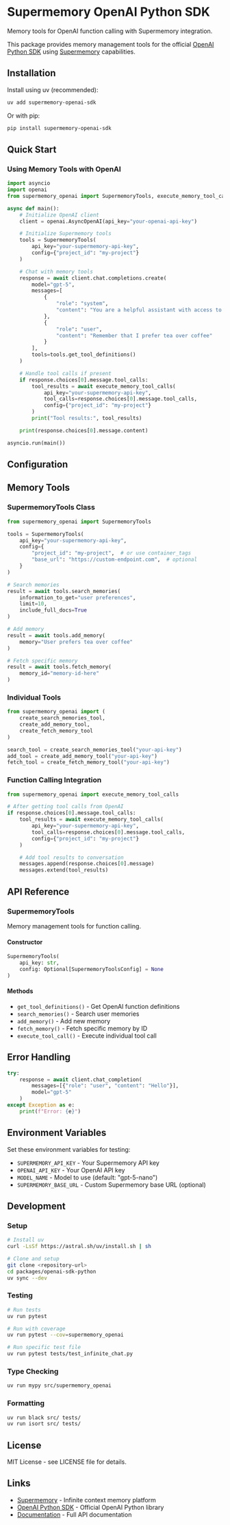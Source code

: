 # Supermemory OpenAI Python SDK

Memory tools for OpenAI function calling with Supermemory integration.

This package provides memory management tools for the official [OpenAI Python SDK](https://github.com/openai/openai-python) using [Supermemory](https://supermemory.ai) capabilities.

## Installation

Install using uv (recommended):

```bash
uv add supermemory-openai-sdk
```

Or with pip:

```bash
pip install supermemory-openai-sdk
```

## Quick Start

### Using Memory Tools with OpenAI

```python
import asyncio
import openai
from supermemory_openai import SupermemoryTools, execute_memory_tool_calls

async def main():
    # Initialize OpenAI client
    client = openai.AsyncOpenAI(api_key="your-openai-api-key")

    # Initialize Supermemory tools
    tools = SupermemoryTools(
        api_key="your-supermemory-api-key",
        config={"project_id": "my-project"}
    )

    # Chat with memory tools
    response = await client.chat.completions.create(
        model="gpt-5",
        messages=[
            {
                "role": "system",
                "content": "You are a helpful assistant with access to user memories."
            },
            {
                "role": "user",
                "content": "Remember that I prefer tea over coffee"
            }
        ],
        tools=tools.get_tool_definitions()
    )

    # Handle tool calls if present
    if response.choices[0].message.tool_calls:
        tool_results = await execute_memory_tool_calls(
            api_key="your-supermemory-api-key",
            tool_calls=response.choices[0].message.tool_calls,
            config={"project_id": "my-project"}
        )
        print("Tool results:", tool_results)

    print(response.choices[0].message.content)

asyncio.run(main())
```

## Configuration

## Memory Tools

### SupermemoryTools Class

```python
from supermemory_openai import SupermemoryTools

tools = SupermemoryTools(
    api_key="your-supermemory-api-key",
    config={
        "project_id": "my-project",  # or use container_tags
        "base_url": "https://custom-endpoint.com",  # optional
    }
)

# Search memories
result = await tools.search_memories(
    information_to_get="user preferences",
    limit=10,
    include_full_docs=True
)

# Add memory
result = await tools.add_memory(
    memory="User prefers tea over coffee"
)

# Fetch specific memory
result = await tools.fetch_memory(
    memory_id="memory-id-here"
)
```

### Individual Tools

```python
from supermemory_openai import (
    create_search_memories_tool,
    create_add_memory_tool,
    create_fetch_memory_tool
)

search_tool = create_search_memories_tool("your-api-key")
add_tool = create_add_memory_tool("your-api-key")
fetch_tool = create_fetch_memory_tool("your-api-key")
```

### Function Calling Integration

```python
from supermemory_openai import execute_memory_tool_calls

# After getting tool calls from OpenAI
if response.choices[0].message.tool_calls:
    tool_results = await execute_memory_tool_calls(
        api_key="your-supermemory-api-key",
        tool_calls=response.choices[0].message.tool_calls,
        config={"project_id": "my-project"}
    )

    # Add tool results to conversation
    messages.append(response.choices[0].message)
    messages.extend(tool_results)
```

## API Reference

### SupermemoryTools

Memory management tools for function calling.

#### Constructor

```python
SupermemoryTools(
    api_key: str,
    config: Optional[SupermemoryToolsConfig] = None
)
```

#### Methods

- `get_tool_definitions()` - Get OpenAI function definitions
- `search_memories()` - Search user memories
- `add_memory()` - Add new memory
- `fetch_memory()` - Fetch specific memory by ID
- `execute_tool_call()` - Execute individual tool call

## Error Handling

```python
try:
    response = await client.chat_completion(
        messages=[{"role": "user", "content": "Hello"}],
        model="gpt-5"
    )
except Exception as e:
    print(f"Error: {e}")
```

## Environment Variables

Set these environment variables for testing:

- `SUPERMEMORY_API_KEY` - Your Supermemory API key
- `OPENAI_API_KEY` - Your OpenAI API key
- `MODEL_NAME` - Model to use (default: "gpt-5-nano")
- `SUPERMEMORY_BASE_URL` - Custom Supermemory base URL (optional)

## Development

### Setup

```bash
# Install uv
curl -LsSf https://astral.sh/uv/install.sh | sh

# Clone and setup
git clone <repository-url>
cd packages/openai-sdk-python
uv sync --dev
```

### Testing

```bash
# Run tests
uv run pytest

# Run with coverage
uv run pytest --cov=supermemory_openai

# Run specific test file
uv run pytest tests/test_infinite_chat.py
```

### Type Checking

```bash
uv run mypy src/supermemory_openai
```

### Formatting

```bash
uv run black src/ tests/
uv run isort src/ tests/
```

## License

MIT License - see LICENSE file for details.

## Links

- [Supermemory](https://supermemory.ai) - Infinite context memory platform
- [OpenAI Python SDK](https://github.com/openai/openai-python) - Official OpenAI Python library
- [Documentation](https://docs.supermemory.ai) - Full API documentation
